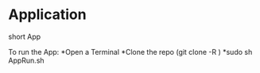 # Application
short App


To run the App: 
*Open a Terminal
*Clone the repo (git clone -R <url>)
*sudo sh AppRun.sh
